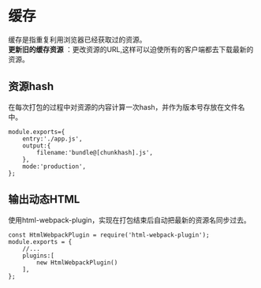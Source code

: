 # 缓存
缓存是指重复利用浏览器已经获取过的资源。  
**更新旧的缓存资源**  ：更改资源的URL,这样可以迫使所有的客户端都去下载最新的资源。
## 资源hash
在每次打包的过程中对资源的内容计算一次hash，并作为版本号存放在文件名中。
```
module.exports={
    entry:'./app.js',
    output:{
        filename:'bundle@[chunkhash].js',
    },
    mode:'production',
};
```
## 输出动态HTML
使用html-webpack-plugin，实现在打包结束后自动把最新的资源名同步过去。
```
const HtmlWebpackPlugin = require('html-webpack-plugin');
module.exports = {
    //...
    plugins:[
        new HtmlWebpackPlugin()
    ],
};
```